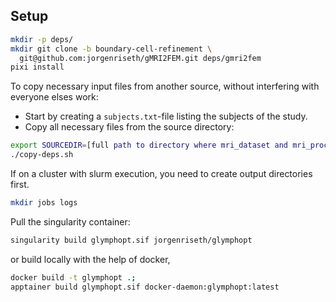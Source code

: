 
## Setup
```bash
mkdir -p deps/
mkdir git clone -b boundary-cell-refinement \
  git@github.com:jorgenriseth/gMRI2FEM.git deps/gmri2fem
pixi install
```

To copy necessary input files from another source, without interfering with everyone elses work:
- Start by creating a `subjects.txt`-file listing the subjects of the study.
- Copy all necessary files from the source directory:
```bash
export SOURCEDIR=[full path to directory where mri_dataset and mri_processed_data is located]
./copy-deps.sh
```

If on a cluster with slurm execution, you need to create output directories first.
```bash
mkdir jobs logs
```
Pull the singularity container:
```bash
singularity build glymphopt.sif jorgenriseth/glymphopt
```
or build locally with the help of docker,
```bash
docker build -t glymphopt .; 
apptainer build glymphopt.sif docker-daemon:glymphopt:latest
```

